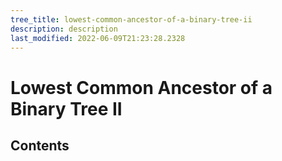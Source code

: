 ```yaml
---
tree_title: lowest-common-ancestor-of-a-binary-tree-ii
description: description
last_modified: 2022-06-09T21:23:28.2328
---
```


# Lowest Common Ancestor of a Binary Tree II

## Contents
